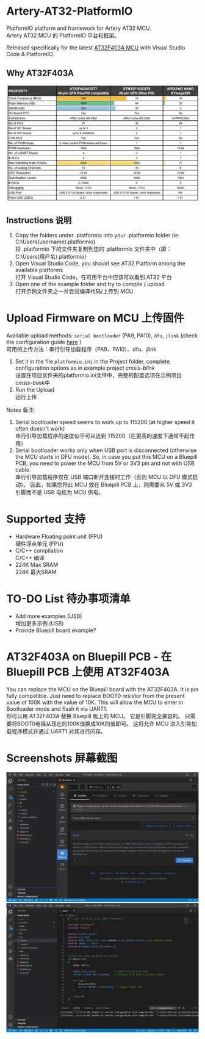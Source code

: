 # Artery-AT32-PlatformIO
 PlatformIO platform and framework for Artery AT32 MCU.<br>
 Artery AT32 MCU 的 PlatformIO 平台和框架。

Released specifically for the latest [AT32F403A MCU](https://www.arterychip.com/en/product/AT32F403A.jsp) with Visual Studio Code & PlatformIO.

## Why AT32F403A
![MCU Comparison](Docs/MCU_Comparison.jpg "MCU Comparison")

## Instructions 说明
1) Copy the folders under .platformio into your .platformio folder (ie: C:\Users\(username)\.platformio)<br>
将 .platformio 下的文件夹复制到您的 .platformio 文件夹中（即：C:\Users\(用户名)\.platformio）
3) Open Visual Studio Code, you should see AT32 Platform among the available platforms<br>
打开 Visual Studio Code，在可用平台中应该可以看到 AT32 平台
4) Open one of the example folder and try to compile / upload<br>
打开示例文件夹之一并尝试编译代码/上传到 MCU

# Upload Firmware on MCU 上传固件
Available upload methods: `serial bootloader` (PA9, PA10), `dfu`, `jlink` (check the configuration guide [here](https://github.com/martinloren/Artery-AT32-PlatformIO/blob/main/JLINK.md) )<br>
可用的上传方法：串行引导加载程序（PA9、PA10）、dfu、jlink
1) Set it in the file `platformio.ini` in the Project folder, complete configuration options as in example project *cmsis-blink*<br>
设置在项目文件夹的platformio.ini文件中，完整的配置选项在示例项目*cmsis-blink*中
2) Run the Upload<br>
运行上传

Notes 备注: 
1) Serial bootloader speed seems to work up to 115200 (at higher speed it often doesn't work)<br>
串行引导加载程序的速度似乎可以达到 115200（在更高的速度下通常不起作用）
2) Serial bootloader works only when USB port is disconnected (otherwise the MCU starts in DFU mode). So, in case you put this MCU on a Bluepill PCB, you need to power the MCU from 5V or 3V3 pin and not with USB cable.<br>
串行引导加载程序仅在 USB 端口断开连接时工作（否则 MCU 以 DFU 模式启动）。 因此，如果您将此 MCU 放在 Bluepill PCB 上，则需要从 5V 或 3V3 引脚而不是 USB 电缆为 MCU 供电。

# Supported 支持
- Hardware Floating point unit (FPU)<br>
硬件浮点单元 (FPU)
- C/C++ compilation<br>
C/C++ 编译
- 224K Max SRAM<br>
224K 最大SRAM

# TO-DO List 待办事项清单
- Add more examples (USB)<br>
增加更多示例 (USB)
- Provide Bluepill board example?

# AT32F403A on Bluepill PCB - 在 Bluepill PCB 上使用 AT32F403A
You can replace the MCU on the Bluepill board with the AT32F403A. It is pin fully compatible.
Just need to replace BOOT0 resistor from the present value of 100K with the value of 10K. This will allow the MCU to enter in Bootloader mode and flash it via UART1.<br>
你可以用 AT32F403A 替换 Bluepill 板上的 MCU。 它是引脚完全兼容的。
只需要将BOOT0电阻从现在的100K值换成10K的值即可。 这将允许 MCU 进入引导加载程序模式并通过 UART1 对其进行闪存。

# Screenshots 屏幕截图
![VSCode Platform](Docs/VSCode_PlatformIO_2.jpg "VSCode Platform")
![VSCode Platform](Docs/VSCode_PlatformIO_1.jpg "VSCode Platform")